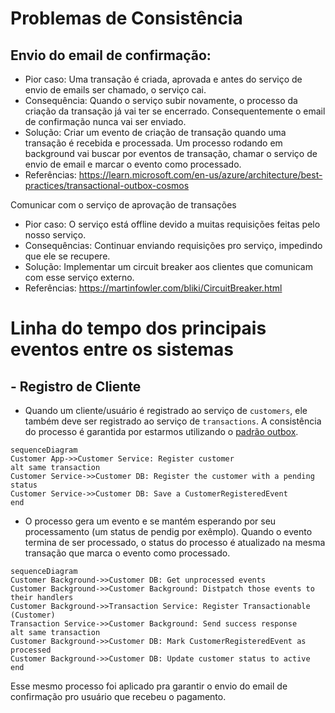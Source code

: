 # Problemas de Consistência

## Envio do email de confirmação:

- Pior caso: Uma transação é criada, aprovada e antes do serviço de envio de emails ser chamado, o serviço cai.
- Consequência: Quando o serviço subir novamente, o processo da criação da transação já vai ter se encerrado.
Consequentemente o email de confirmação nunca vai ser enviado.
- Solução: Criar um evento de criação de transação quando uma transação é recebida e processada. Um processo rodando em
background vai buscar por eventos de transação, chamar o serviço de envio de email e marcar o evento como processado.
- Referências: https://learn.microsoft.com/en-us/azure/architecture/best-practices/transactional-outbox-cosmos

Comunicar com o serviço de aprovação de transações

- Pior caso: O serviço está offline devido a muitas requisições feitas pelo nosso serviço.
- Consequências: Continuar enviando requisições pro serviço, impedindo que ele se recupere.
- Solução: Implementar um circuit breaker aos clientes que comunicam com esse serviço externo.
- Referências: https://martinfowler.com/bliki/CircuitBreaker.html

# Linha do tempo dos principais eventos entre os sistemas

## - Registro de Cliente

- Quando um cliente/usuário é registrado ao serviço de `customers`, ele também deve ser registrado ao serviço de `transactions`. A consistência do processo é garantida por estarmos utilizando o [padrão outbox](https://learn.microsoft.com/en-us/azure/architecture/best-practices/transactional-outbox-cosmos).

```mermaid
sequenceDiagram
Customer App->>Customer Service: Register customer
alt same transaction
Customer Service->>Customer DB: Register the customer with a pending status
Customer Service->>Customer DB: Save a CustomerRegisteredEvent
end
```
- O processo gera um evento e se mantém esperando por seu processamento (um status de pendig por exêmplo). Quando o evento termina de ser processado, o status do processo é atualizado na mesma transação que marca o evento como processado.

```mermaid
sequenceDiagram
Customer Background->>Customer DB: Get unprocessed events
Customer Background->>Customer Background: Distpatch those events to their handlers
Customer Background->>Transaction Service: Register Transactionable (Customer)
Transaction Service->>Customer Background: Send success response
alt same transaction
Customer Background->>Customer DB: Mark CustomerRegisteredEvent as processed
Customer Background->>Customer DB: Update customer status to active
end
```

Esse mesmo processo foi aplicado pra garantir o envio do email de confirmação pro usuário que recebeu o pagamento.

<!--
```mermaid
sequenceDiagram
Customer App->>Customer Service: Send money
Customer Service->>Transaction Service: Send transaction
Transaction Service->>Transaction Data Store: Lock for Update
Transaction Service->>Transaction Data Store: Check if sender has enough balance
Transaction Service->>External Authorization Service: Check if transaction is authorized
Transaction Service->>Transaction Data Store: Begin Transaction
Transaction Service->>Transaction Data Store: Insert Transaction
Transaction Service->>Transaction Data Store: Insert TransactionCreatedEvent
Transaction Service->>Transaction Data Store: Commit Transaction
Transaction Service->>Transaction Data Store: Release Lock
Transaction Service->>Customer Service: Return status
Customer Service->>Customer App: Return status
Customer Background Worker->>Transactions Data Store: Get outbox transactions
Transactions Data Store->>Customer Background Worker: Return transaction events
Customer Background Worker->>Customer Data Store: Begin transaction
Customer Background Worker->>Customer Data Store: Sync from transaction events
Customer Background Worker->>Customer Data Store: Commit transaction
Customer Background Worker->>Transactions Data Store: Mark events as processed
Customer Background Worker->>Customer Data Store: Return transactions which notifications have not been sent yet
Customer Background Worker->>Email Bus: Publish transactions
Customer Background Worker->>Customer Data Store: Mark transactions as their notifications were have been sent.
``` -->
